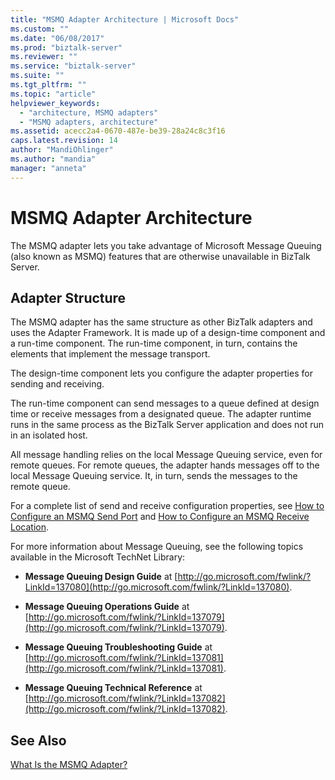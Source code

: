 ```yaml
---
title: "MSMQ Adapter Architecture | Microsoft Docs"
ms.custom: ""
ms.date: "06/08/2017"
ms.prod: "biztalk-server"
ms.reviewer: ""
ms.service: "biztalk-server"
ms.suite: ""
ms.tgt_pltfrm: ""
ms.topic: "article"
helpviewer_keywords: 
  - "architecture, MSMQ adapters"
  - "MSMQ adapters, architecture"
ms.assetid: acecc2a4-0670-487e-be39-28a24c8c3f16
caps.latest.revision: 14
author: "MandiOhlinger"
ms.author: "mandia"
manager: "anneta"
---
```

# MSMQ Adapter Architecture
The MSMQ adapter lets you take advantage of Microsoft Message Queuing (also known as MSMQ) features that are otherwise unavailable in BizTalk Server.  
  
## Adapter Structure  
 The MSMQ adapter has the same structure as other BizTalk adapters and uses the Adapter Framework. It is made up of a design-time component and a run-time component. The run-time component, in turn, contains the elements that implement the message transport.  
  
 The design-time component lets you configure the adapter properties for sending and receiving.  
  
 The run-time component can send messages to a queue defined at design time or receive messages from a designated queue. The adapter runtime runs in the same process as the BizTalk Server application and does not run in an isolated host.  
  
 All message handling relies on the local Message Queuing service, even for remote queues. For remote queues, the adapter hands messages off to the local Message Queuing service. It, in turn, sends the messages to the remote queue.  
  
 For a complete list of send and receive configuration properties, see [How to Configure an MSMQ Send Port](../core/how-to-configure-an-msmq-send-port.md) and [How to Configure an MSMQ Receive Location](../core/how-to-configure-an-msmq-receive-location.md).  
  
 For more information about Message Queuing, see the following topics available in the Microsoft TechNet Library:  
  
-   **Message Queuing Design Guide** at [http://go.microsoft.com/fwlink/?LinkId=137080](http://go.microsoft.com/fwlink/?LinkId=137080).  
  
-   **Message Queuing Operations Guide** at [http://go.microsoft.com/fwlink/?LinkId=137079](http://go.microsoft.com/fwlink/?LinkId=137079).  
  
-   **Message Queuing Troubleshooting Guide** at [http://go.microsoft.com/fwlink/?LinkId=137081](http://go.microsoft.com/fwlink/?LinkId=137081).  
  
-   **Message Queuing Technical Reference** at [http://go.microsoft.com/fwlink/?LinkId=137082](http://go.microsoft.com/fwlink/?LinkId=137082).  
  
## See Also  
 [What Is the MSMQ Adapter?](../core/what-is-the-msmq-adapter.md)